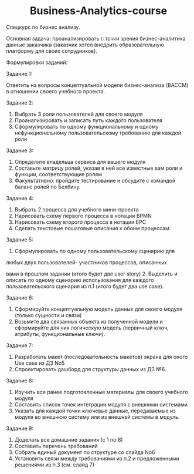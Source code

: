 # <h1 align="center">Business-Analytics-course</a>  


Спецкурс по бизнес анализу.

Основная задача: проанализировать с точки зрения бизнес-аналитика данные заказчика (заказчик хотел внедрить образовательную платформу для своих сотрудников).

Формулировки заданий:

Задание 1:

Ответить на вопросы концептуальной модели бизнес-анализа (BACCM) в отношении своего учебного проекта.

Задание 2:

1. Выбрать 3 роли пользователей
для своего модуля
2. Проанализировать и записать
путь каждого пользователя
3. Сформулировать по одному
функциональному и одному
нефункциональному
пользовательскому
требованию для каждой роли

Задание 3:

1. Определите владельца
сервиса для вашего модуля
2. Составьте матрицу ролей,
указав в ней все известные
вам роли и функции,
соответствующие ролям
3. Факультативно: пройдите
тестирование и обсудите с
командой баланс ролей по
Белбину.

Задание 4:

1. Выбрать 2 процесса для
учебного мини-проекта
2. Нарисовать схему первого
процесса в нотации BPMN
3. Нарисовать схему второго
процесса в нотации EPC
4. Сделать текстовые
пошаговые описания к обоим
процессам.

Задание 5:

1. Сформулировать по одному
пользовательскому сценарию для

любых двух пользователей-
участников процессов, описанных

вами в прошлом задании (итого будет
две user story)
2. Выделить и описать по одному
сценарию использования для
каждого пользовательского сценария
из п.1 (итого будет два use case).

Задание 6:

1. Сформируйте
концептуальную модель
данных для своего модуля
(только сущности и связи)
2. Возьмите два связанных
объекта из полученной
модели и сформируйте для
них логическую модель
(первичный ключ, атрибуты,
функциональные ключи).

Задание 7:

1. Разработать макет
(последовательность
макетов) экрана для оного
Use case из ДЗ No5
2. Спроектировать дашборд
для структуры данных из
ДЗ №6.

Задание 8:

1. Изучить все ранее
подготовленные
материалы для своего
учебного модуля
2. Составить список точек
интеграции модуля с
внешними системами
3. Указать для каждой точки
ключевые данные,
передаваемые из модуля
во внешнюю систему или
из внешней системы в
модуль.

Задание 9:

1. Доделать все домашние
задания (с 1 по 8)
2. Составить перечень
требований
3. Собрать единый
документ по структуре
со слайда No6
4. Установить связи между
требованиями из п.2 и
предложенными
решениями из п.3 (см.
слайд 7)
